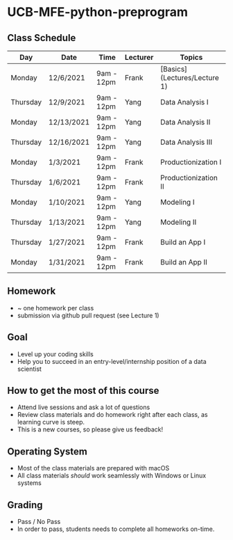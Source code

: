 # UCB-MFE-python-preprogram
 
 
## Class Schedule
| Day      | Date       | Time       | Lecturer | Topics            | 
| -------- | ---------- | ---------- | ----- | -------------------- |
| Monday   | 12/6/2021  | 9am - 12pm | Frank | [Basics](Lectures/Lecture 1) |
| Thursday | 12/9/2021  | 9am - 12pm | Yang  | Data Analysis I      |
| Monday   | 12/13/2021 | 9am - 12pm | Yang  | Data Analysis II     |
| Thursday | 12/16/2021 | 9am - 12pm | Yang  | Data Analysis III    |
| Monday   | 1/3/2021   | 9am - 12pm | Frank | Productionization I  |
| Thursday | 1/6/2021   | 9am - 12pm | Frank | Productionization II |
| Monday   | 1/10/2021  | 9am - 12pm | Yang  | Modeling I           |
| Thursday | 1/13/2021  | 9am - 12pm | Yang  | Modeling II          |
| Thursday | 1/27/2021  | 9am - 12pm | Frank | Build an App I       |
| Monday   | 1/31/2021  | 9am - 12pm | Frank | Build an App II      |

## Homework
- ~ one homework per class
- submission via github pull request (see Lecture 1)

## Goal
- Level up your coding skills
- Help you to succeed in an entry-level/internship position of a data scientist

## How to get the most of this course
- Attend live sessions and ask a lot of questions
- Review class materials and do homework right after each class, as learning curve is steep.
- This is a new courses, so please give us feedback!

## Operating System
- Most of the class materials are prepared with macOS 
- All class materials _should_ work seamlessly with Windows or Linux systems


## Grading
- Pass / No Pass
- In order to pass, students needs to complete all homeworks on-time. 